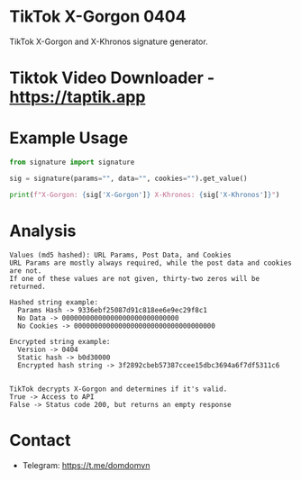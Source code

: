 # TikTok X-Gorgon 0404
TikTok X-Gorgon and X-Khronos signature generator.
# Tiktok Video Downloader - https://taptik.app
# Example Usage 
```py
from signature import signature

sig = signature(params="", data="", cookies="").get_value()

print(f"X-Gorgon: {sig['X-Gorgon']} X-Khronos: {sig['X-Khronos']}")
```

# Analysis
```
Values (md5 hashed): URL Params, Post Data, and Cookies
URL Params are mostly always required, while the post data and cookies are not.
If one of these values are not given, thirty-two zeros will be returned.

Hashed string example: 
  Params Hash -> 9336ebf25087d91c818ee6e9ec29f8c1 
  No Data -> 00000000000000000000000000000  
  No Cookies -> 00000000000000000000000000000000000

Encrypted string example:
  Version -> 0404 
  Static hash -> b0d30000  
  Encrypted hash string -> 3f2892cbeb57387ccee15dbc3694a6f7df5311c6


TikTok decrypts X-Gorgon and determines if it's valid.
True -> Access to API
False -> Status code 200, but returns an empty response
```

# Contact
* Telegram: https://t.me/domdomvn
